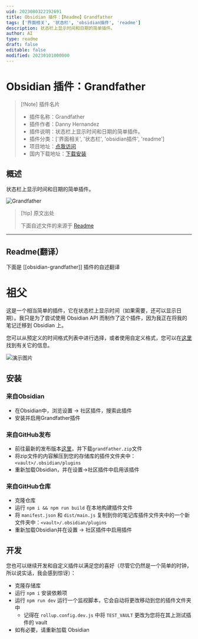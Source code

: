 ```yaml
---
uid: 2023080322192691
title: Obsidian 插件：【Readme】Grandfather
tags: ['界面相关', '状态栏', 'obsidian插件', 'readme']
description: 状态栏上显示时间和日期的简单插件。
author: AI
type: readme
draft: false
editable: false
modified: 20230101000000
---
```


# Obsidian 插件：Grandfather

> [!Note] 插件名片
> - 插件名称：Grandfather
> - 插件作者：Danny Hernandez
> - 插件说明：状态栏上显示时间和日期的简单插件。
> - 插件分类：['界面相关', '状态栏', 'obsidian插件', 'readme']
> - 项目地址：[点我访问](https://github.com/noatpad/obsidian-grandfather)
> - 国内下载地址：[下载安装](https://pkmer.cn/products/plugin/pluginMarket/?obsidian-grandfather)

## 概述

状态栏上显示时间和日期的简单插件。

![Grandfather](https://cdn.pkmer.cn/covers/obsidian-grandfather.png!pkmer)

> [!tip] 原文出处
> 
>下面自述文件的来源于 [Readme](https://ghproxy.net/https://raw.githubusercontent.com/noatpad/obsidian-grandfather/master/README.md)
> 

---

## Readme(翻译）

下面是 [[obsidian-grandfather]] 插件的自述翻译


# 祖父
这是一个相当简单的插件，它在状态栏上显示时间（如果需要，还可以显示日期）。我只是为了尝试使用 Obsidian API 而制作了这个插件，因为我正在将我的笔记迁移到 Obsidian 上。

您可以从预定义的时间格式列表中进行选择，或者使用自定义格式，您可以在[这里](https://momentjs.com/docs/#/displaying/format/)找到有关它的信息。

![演示图片](demo.png)

## 安装

### 来自Obsidian
- 在Obsidian中，浏览设置 -> 社区插件，搜索此插件
- 安装并启用Grandfather插件

### 来自GitHub发布
- 前往最新的发布版本[这里](https://github.com/noatpad/obsidian-grandfather/releases/latest)，并下载`grandfather.zip`文件
- 将zip文件的内容解压到您的存储库的插件文件夹中：`<vault>/.obsidian/plugins`
- 重新加载Obsidian，并在设置->社区插件中启用该插件

### 来自GitHub仓库
- 克隆仓库
- 运行 `npm i && npm run build` 在本地构建插件文件
- 将 `manifest.json` 和 `dist/main.js` 复制到你的笔记库插件文件夹中的一个新文件夹中：`<vault>/.obsidian/plugins`
- 重新加载Obsidian并在设置 -> 社区插件中启用插件

## 开发
您也可以继续开发和自定义插件以满足您的喜好（尽管它仍然是一个简单的时钟，所以说实话，我会感到惊讶）：
- 克隆存储库
- 运行 `npm i` 安装依赖项
- 运行 `npm run dev` 运行一个监视脚本，它会自动将更改移动到您的插件文件夹中
  - 记得在 `rollup.config.dev.js` 中将 `TEST_VAULT` 更改为您将在其上测试插件的 vault
- 如有必要，请重新加载 Obsidian



